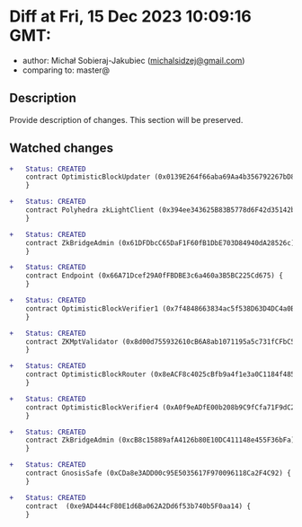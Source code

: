 # Diff at Fri, 15 Dec 2023 10:09:16 GMT:

- author: Michał Sobieraj-Jakubiec (<michalsidzej@gmail.com>)
- comparing to: master@

## Description

Provide description of changes. This section will be preserved.

## Watched changes

```diff
+   Status: CREATED
    contract OptimisticBlockUpdater (0x0139E264f66aba69Aa4b356792267bD8625aA8E2) {
    }
```

```diff
+   Status: CREATED
    contract Polyhedra zkLightClient (0x394ee343625B83B5778d6F42d35142bdf26dBAcD) {
    }
```

```diff
+   Status: CREATED
    contract ZkBridgeAdmin (0x61DFDbcC65DaF1F60fB1DbE703D84940dA28526c) {
    }
```

```diff
+   Status: CREATED
    contract Endpoint (0x66A71Dcef29A0fFBDBE3c6a460a3B5BC225Cd675) {
    }
```

```diff
+   Status: CREATED
    contract OptimisticBlockVerifier1 (0x7f4848663834ac5f538D63D4DC4a0BE627300dE1) {
    }
```

```diff
+   Status: CREATED
    contract ZKMptValidator (0x8d00d755932610cB6A8ab1071195a5c731fCFbC5) {
    }
```

```diff
+   Status: CREATED
    contract OptimisticBlockRouter (0x8eACF8c4025cBfb9a4f1e3a0C1184f4850880090) {
    }
```

```diff
+   Status: CREATED
    contract OptimisticBlockVerifier4 (0xA0f9eADfE00b208b9C9fCfa71F9dC226Bd6D8503) {
    }
```

```diff
+   Status: CREATED
    contract ZkBridgeAdmin (0xcB8c15889afA4126b80E10DC411148e455F36bFa) {
    }
```

```diff
+   Status: CREATED
    contract GnosisSafe (0xCDa8e3ADD00c95E5035617F970096118Ca2F4C92) {
    }
```

```diff
+   Status: CREATED
    contract  (0xe9AD444cF80E1d6Ba062A2Dd6f53b740b5F0aa14) {
    }
```
